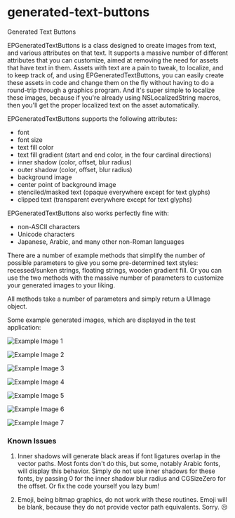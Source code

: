 generated-text-buttons
===================

Generated Text Buttons

EPGeneratedTextButtons is a class designed to create images from text, and various attributes on that text.  It supports a massive number of different attributes that you can customize, aimed at removing the need for assets that have text in them.  Assets with text are a pain to tweak, to localize, and to keep track of, and using EPGeneratedTextButtons, you can easily create these assets in code and change them on the fly without having to do a round-trip through a graphics program.  And it's super simple to localize these images, because if you're already using NSLocalizedString macros, then you'll get the proper localized text on the asset automatically.

EPGeneratedTextButtons supports the following attributes:

- font
- font size
- text fill color
- text fill gradient (start and end color, in the four cardinal directions)
- inner shadow (color, offset, blur radius)
- outer shadow (color, offset, blur radius)
- background image
- center point of background image
- stenciled/masked text (opaque everywhere except for text glyphs)
- clipped text (transparent everywhere except for text glyphs)

EPGeneratedTextButtons also works perfectly fine with:

- non-ASCII characters
- Unicode characters
- Japanese, Arabic, and many other non-Roman languages

There are a number of example methods that simplify the number of possible parameters to give you some pre-determined text styles: recessed/sunken strings, floating strings, wooden gradient fill.  Or you can use the two methods with the massive number of parameters to customize your generated images to your liking.

All methods take a number of parameters and simply return a UIImage object.

Some example generated images, which are displayed in the test application:

![Example Image 1](https://raw.github.com/simx/generated-text-buttons/master/image1.png "Example Image 1")

![Example Image 2](https://raw.github.com/simx/generated-text-buttons/master/image1.png "Example Image 2")

![Example Image 3](https://raw.github.com/simx/generated-text-buttons/master/image1.png "Example Image 3")

![Example Image 4](https://raw.github.com/simx/generated-text-buttons/master/image1.png "Example Image 4")

![Example Image 5](https://raw.github.com/simx/generated-text-buttons/master/image1.png "Example Image 5")

![Example Image 6](https://raw.github.com/simx/generated-text-buttons/master/image1.png "Example Image 6")

![Example Image 7](https://raw.github.com/simx/generated-text-buttons/master/image1.png "Example Image 7")

### Known Issues

1. Inner shadows will generate black areas if font ligatures overlap in the vector paths.  Most fonts don't do this, but some, notably Arabic fonts, will display this behavior.  Simply do not use inner shadows for these fonts, by passing 0 for the inner shadow blur radius and CGSizeZero for the offset.  Or fix the code yourself you lazy bum!

2. Emoji, being bitmap graphics, do not work with these routines.  Emoji will be blank, because they do not provide vector path equivalents.  Sorry. 😥